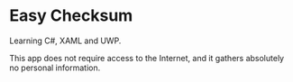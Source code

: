 Easy Checksum
===
Learning C#, XAML and UWP.

This app does not require access to the Internet, and it gathers absolutely no personal information.
